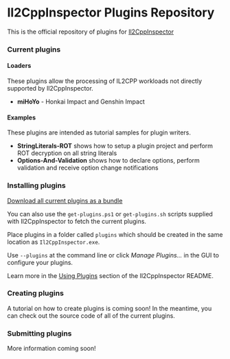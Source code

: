# Il2CppInspector Plugins Repository

This is the official repository of plugins for [Il2CppInspector](https://github.com/djkaty/Il2CppInspector)

### Current plugins

#### Loaders

These plugins allow the processing of IL2CPP workloads not directly supported by Il2CppInspector.

* **miHoYo** - Honkai Impact and Genshin Impact

#### Examples

These plugins are intended as tutorial samples for plugin writers.

* **StringLiterals-ROT** shows how to setup a plugin project and perform ROT decryption on all string literals
* **Options-And-Validation** shows how to declare options, perform validation and receive option change notifications

### Installing plugins

[Download all current plugins as a bundle](https://github.com/djkaty/Il2CppInspectorPlugins/releases)

You can also use the `get-plugins.ps1` or `get-plugins.sh` scripts supplied with Il2CppInspector to fetch the current plugins.

Place plugins in a folder called `plugins` which should be created in the same location as `Il2CppInspector.exe`.

Use `--plugins` at the command line or click *Manage Plugins...* in the GUI to configure your plugins.

Learn more in the [Using Plugins](https://github.com/djkaty/Il2CppInspector#using-plugins) section of the Il2CppInspector README.

### Creating plugins

A tutorial on how to create plugins is coming soon! In the meantime, you can check out the source code of all of the current plugins.

### Submitting plugins

More information coming soon!

